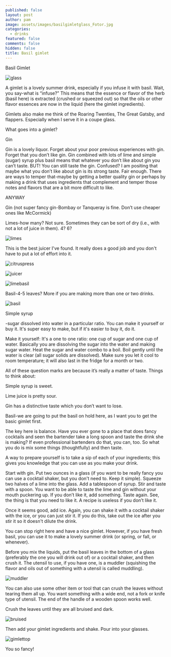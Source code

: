 ```yaml
---
published: false
layout: post
author: pam
image: assets/images/basilgimletglass_Fotor.jpg
categories:
  - drinks
featured: false
comments: false
hidden: false
title: Basil gimlet
---
```

Basil Gimlet

![glass](/assets/images/basilgimletglass_Fotor.jpg)

A gimlet is a lovely summer drink, especially if you infuse it with basil. Wait, you say-what is “infuse?” This means that the essence or flavor of the herb (basil here) is extracted (crushed or squeezed out) so that the oils or other flavor essences are now in the liquid (here the gimlet ingredients). 

Gimlets also make me think of the Roaring Twenties, The Great Gatsby, and flappers. Especially when I serve it in a coupe glass.


What goes into a gimlet?

Gin

Gin is a lovely liquor. Forget about your poor previous experiences with gin.  Forget that you don’t like gin. Gin combined with lots of lime and simple (sugar) syrup plus basil means that whatever you don’t like about gin you can’t taste. BUT! You can still taste the gin. Confused? I am positing that maybe what you don’t like about gin is its strong taste. Fair enough. There are ways to temper that-maybe by getting a better quality gin or perhaps by making a drink that uses ingredients that complement and temper those notes and flavors that are a bit more difficult to like.

ANYWAY

Gin (not super fancy gin-Bombay or Tanqueray is fine. Don’t use cheaper ones like McCormick)

Limes-how many?  Not sure.  Sometimes they can be sort of dry (i.e., with not a lot of juice in them). 4? 6? 

![limes](/assets/images/twolimes.jpg)


This is the best juicer I've found. It really does a good job and you don't have to put a lot of effort into it. 

![citruspress](/assets/images/citruspress.jpg)


![juicer](/assets/images/limeinjuicer_Fotor.jpg)


![limebasil](/assets/images/limeplusbasil_Fotor.jpg)


Basil-4-5 leaves? More if you are making more than one or two drinks.

![basil](/assets/images/basil.jpg)


Simple syrup


-sugar dissolved into water in a particular ratio. You can make it yourself or buy it. It's super easy to make, but if it's easier to buy it, do it.

Make it yourself: It's a one to one ratio: one cup of sugar and one cup of water. Basically you are dissolving the sugar into the water and making sugar water. Heat the sugar and water combo to a boil. Boil gently until the water is clear (all sugar solids are dissolved). Make sure you let it cool to room temperature; it will also last in the fridge for a month or two.


All of these question marks are because it’s really a matter of taste.  Things to think about:

Simple syrup is sweet.

Lime juice is pretty sour.

Gin has a distinctive taste which you don’t want to lose.

Basil-we are going to put the basil on hold here, as I want you to get the basic gimlet first.


The key here is balance.  Have you ever gone to a place that does fancy cocktails and seen the bartender take a long spoon and taste the drink she is making?  If even professional bartenders do that, you can, too.  So what you do is mix some things (thoughtfully) and then taste.

A way to prepare yourself is to take a sip of each of your ingredients; this gives you knowledge that you can use as you make your drink.

Start with gin.  Put two ounces in a glass (if you want to be really fancy you can use a cocktail shaker, but you don't need to. Keep it simple). Squeeze two halves of a lime into the glass. Add a tablespoon of syrup.  Stir and taste with a spoon.  You want to be able to taste the lime and gin without your mouth puckering up. If you don’t like it, add something. Taste again.  See, the thing is that you need to like it.  A recipe is useless if you don’t like it.

Once it seems good, add ice.  Again, you can shake it with a cocktail shaker with the ice, or you can just stir it. If you do this, take out the ice after you stir it so it doesn't dilute the drink.  

You can stop right here and have a nice gimlet. However, if you have fresh basil, you can use it to make a lovely summer drink (or spring, or fall, or whenever).

Before you mix the liquids, put the basil leaves in the bottom of a glass (preferably the one you will drink out of) or a cocktail shaker, and then crush it.  The utensil to use, if you have one, is a muddler (squishing the flavor and oils out of something with a utensil is called muddling). 

![muddler](/assets/images/basilmuddler_Fotor.jpg)

You can also use some other item or tool that can crush the leaves without tearing them all up. You want something with a wide end, not a fork or knife type of utensil. The end of the handle of a wooden spoon works well.

Crush the leaves until they are all bruised and dark. 

![bruised](/assets/images/bruisedbasil_Fotor.jpg)


Then add your gimlet ingredients and shake. Pour into your glasses.

![gimlettop](/assets/images/gimlettop.jpg)


You so fancy!
